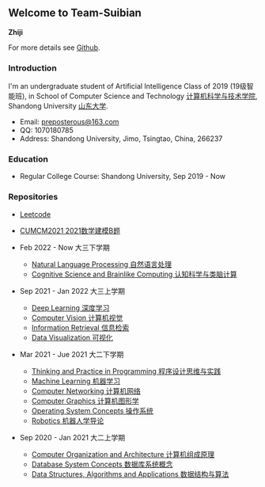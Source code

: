 ## Welcome to Team-Suibian

**Zhiji**

For more details see [Github](https://github.com/Liesy).

### Introduction

I'm an undergraduate student of Artificial Intelligence Class of 2019 (19级智能班), in School of Computer Science and Technology [计算机科学与技术学院](https://www.cs.sdu.edu.cn/), Shandong University [山东大学](https://www.sdu.edu.cn/). 

- Email: preposterous@163.com
- QQ: 1070180785
- Address: Shandong University, Jimo, Tsingtao, China, 266237

### Education

- Regular College Course: Shandong University, Sep 2019 - Now

### Repositories

- [Leetcode](https://github.com/Liesy/Leetcode)
- [CUMCM2021 2021数学建模B题](https://github.com/Liesy/CUMCM2021)
- Feb 2022 - Now 大三下学期
  - [Natural Language Processing 自然语言处理](https://github.com/Liesy/Natural-Language-Processing)
  - [Cognitive Science and Brainlike Computing 认知科学与类脑计算](https://github.com/Liesy/Cognitive-Science-and-Brainlike-Computing)

- Sep 2021 - Jan 2022 大三上学期
  - [Deep Learning 深度学习](https://github.com/Liesy/deep-learning)
  - [Computer Vision 计算机视觉](https://github.com/Liesy/computer-vision)
  - [Information Retrieval 信息检索](https://github.com/Liesy/Information-Retrieval)
  - [Data Visualization 可视化](https://github.com/Liesy/Data-Visualization)

- Mar 2021 - Jue 2021 大二下学期
  - [Thinking and Practice in Programming 程序设计思维与实践](https://github.com/Liesy/Thinking-and-Practice-in-Programming)
  - [Machine Learning 机器学习](https://github.com/Liesy/machine-learning)
  - [Computer Networking 计算机网络](https://github.com/Liesy/computer-networking)
  - [Computer Graphics 计算机图形学](https://github.com/Liesy/computer-graphics)
  - [Operating System Concepts 操作系统](https://github.com/Liesy/operating-system-concepts)
  - [Robotics 机器人学导论](https://github.com/Liesy/Robotics)
 
- Sep 2020 - Jan 2021 大二上学期
  - [Computer Organization and Architecture 计算机组成原理](https://github.com/Liesy/computer-organization-and-architecture)
  - [Database System Concepts 数据库系统概念](https://github.com/Liesy/database-system-concept)
  - [Data Structures, Algorithms and Applications 数据结构与算法](https://github.com/Liesy/data-structure)
